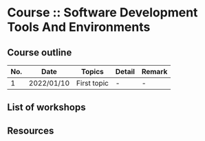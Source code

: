 # Course :: Software Development Tools And Environments


## Course outline

| No. | Date |Topics | Detail | Remark |
| ------ | ------ |------ |------ |------ |
| 1 | 2022/01/10 | First topic | - | -


## List of workshops

## Resources
